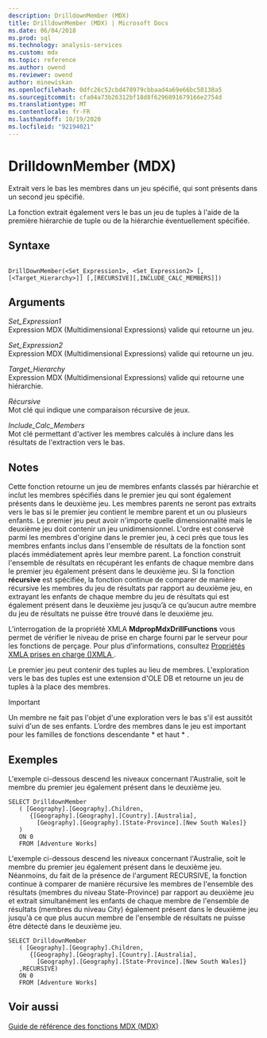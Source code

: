 ```yaml
---
description: DrilldownMember (MDX)
title: DrilldownMember (MDX) | Microsoft Docs
ms.date: 06/04/2018
ms.prod: sql
ms.technology: analysis-services
ms.custom: mdx
ms.topic: reference
ms.author: owend
ms.reviewer: owend
author: minewiskan
ms.openlocfilehash: 0dfc26c52cbd478979cbbaad4a69e66bc58138a5
ms.sourcegitcommit: cfa04a73b26312bf18d8f6296891679166e2754d
ms.translationtype: MT
ms.contentlocale: fr-FR
ms.lasthandoff: 10/19/2020
ms.locfileid: "92194021"
---
```

# <a name="drilldownmember-mdx"></a>DrilldownMember (MDX)


  Extrait vers le bas les membres dans un jeu spécifié, qui sont présents dans un second jeu spécifié.  
  
 La fonction extrait également vers le bas un jeu de tuples à l'aide de la première hiérarchie de tuple ou de la hiérarchie éventuellement spécifiée.  
  
## <a name="syntax"></a>Syntaxe  
  
```  
  
DrillDownMember(<Set_Expression1>, <Set_Expression2> [,[<Target_Hierarchy>]] [,[RECURSIVE][,INCLUDE_CALC_MEMBERS]])  
```  
  
## <a name="arguments"></a>Arguments  
 *Set_Expression1*  
 Expression MDX (Multidimensional Expressions) valide qui retourne un jeu.  
  
 *Set_Expression2*  
 Expression MDX (Multidimensional Expressions) valide qui retourne un jeu.  
  
 *Target_Hierarchy*  
 Expression MDX (Multidimensional Expressions) valide qui retourne une hiérarchie.  
  
 *Récursive*  
 Mot clé qui indique une comparaison récursive de jeux.  
  
 *Include_Calc_Members*  
 Mot clé permettant d'activer les membres calculés à inclure dans les résultats de l'extraction vers le bas.  
  
## <a name="remarks"></a>Notes  
 Cette fonction retourne un jeu de membres enfants classés par hiérarchie et inclut les membres spécifiés dans le premier jeu qui sont également présents dans le deuxième jeu. Les membres parents ne seront pas extraits vers le bas si le premier jeu contient le membre parent et un ou plusieurs enfants. Le premier jeu peut avoir n'importe quelle dimensionnalité mais le deuxième jeu doit contenir un jeu unidimensionnel. L'ordre est conservé parmi les membres d'origine dans le premier jeu, à ceci près que tous les membres enfants inclus dans l'ensemble de résultats de la fonction sont placés immédiatement après leur membre parent. La fonction construit l'ensemble de résultats en récupérant les enfants de chaque membre dans le premier jeu également présent dans le deuxième jeu. Si la fonction **récursive** est spécifiée, la fonction continue de comparer de manière récursive les membres du jeu de résultats par rapport au deuxième jeu, en extrayant les enfants de chaque membre du jeu de résultats qui est également présent dans le deuxième jeu jusqu’à ce qu’aucun autre membre du jeu de résultats ne puisse être trouvé dans le deuxième jeu.  
  
 L’interrogation de la propriété XMLA **MdpropMdxDrillFunctions** vous permet de vérifier le niveau de prise en charge fourni par le serveur pour les fonctions de perçage. Pour plus d’informations, consultez [Propriétés XMLA prises en charge &#40;&#41;XMLA ](/analysis-services/xmla/xml-elements-properties/propertylist-element-supported-xmla-properties) .  
  
 Le premier jeu peut contenir des tuples au lieu de membres. L'exploration vers le bas des tuples est une extension d'OLE DB et retourne un jeu de tuples à la place des membres.  
  
> [!IMPORTANT]  
>  Un membre ne fait pas l'objet d'une exploration vers le bas s'il est aussitôt suivi d'un de ses enfants. L’ordre des membres dans le jeu est important pour les familles de fonctions descendante * et haut \* .  
  
## <a name="examples"></a>Exemples  
 L'exemple ci-dessous descend les niveaux concernant l'Australie, soit le membre du premier jeu également présent dans le deuxième jeu.  
  
```  
SELECT DrilldownMember   
   ( [Geography].[Geography].Children,  
      {[Geography].[Geography].[Country].[Australia],  
        [Geography].[Geography].[State-Province].[New South Wales]}  
   )  
   ON 0  
   FROM [Adventure Works]  
```  
  
 L'exemple ci-dessous descend les niveaux concernant l'Australie, soit le membre du premier jeu également présent dans le deuxième jeu. Néanmoins, du fait de la présence de l'argument RECURSIVE, la fonction continue à comparer de manière récursive les membres de l'ensemble des résultats (membres du niveau State-Province) par rapport au deuxième jeu et extrait simultanément les enfants de chaque membre de l'ensemble de résultats (membres du niveau City) également présent dans le deuxième jeu jusqu'à ce que plus aucun membre de l'ensemble de résultats ne puisse être détecté dans le deuxième jeu.  
  
```  
SELECT DrilldownMember   
   ( [Geography].[Geography].Children,  
      {[Geography].[Geography].[Country].[Australia],  
        [Geography].[Geography].[State-Province].[New South Wales]}  
   ,RECURSIVE)  
   ON 0  
   FROM [Adventure Works]  
```  
  
## <a name="see-also"></a>Voir aussi  
 [Guide de référence des fonctions MDX &#40;MDX&#41;](../mdx/mdx-function-reference-mdx.md)  
  
